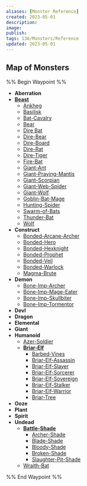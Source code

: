 ```yaml
---
aliases: [Monster Reference]
created: 2023-05-01
description: 
image: 
publish: 
tags: 13A/Monsters/Reference
updated: 2023-05-01
---
```


## Map of Monsters
%% Begin Waypoint %%
- **Aberration**
- **[Beast](./Beast/Beast.md)**
	- [Ankheg](./Beast/Ankheg.md)
	- [Basilisk](./Beast/Basilisk.md)
	- [Bat-Cavalry](./Beast/Bat-Cavalry.md)
	- [Bear](./Beast/Bear.md)
	- [Dire Bat](./Beast/Dire%20Bat.md)
	- [Dire-Bear](./Beast/Dire-Bear.md)
	- [Dire-Board](./Beast/Dire-Board.md)
	- [Dire-Rat](./Beast/Dire-Rat.md)
	- [Dire-Tiger](./Beast/Dire-Tiger.md)
	- [Fire-Bat](./Beast/Fire-Bat.md)
	- [Giant-Ant](./Beast/Giant-Ant.md)
	- [Giant-Praying-Mantis](./Beast/Giant-Praying-Mantis.md)
	- [Giant-Scorpian](./Beast/Giant-Scorpian.md)
	- [Giant-Web-Spider](./Beast/Giant-Web-Spider.md)
	- [Giant-Wolf](./Beast/Giant-Wolf.md)
	- [Goblin-Bat-Mage](./Beast/Goblin-Bat-Mage.md)
	- [Hunting-Spider](./Beast/Hunting-Spider.md)
	- [Swarm-of-Bats](./Beast/Swarm-of-Bats.md)
	- [Thunder-Bat](./Beast/Thunder-Bat.md)
	- [Wolf](./Beast/Wolf.md)
- **Construct**
	- [Bonded-Arcane-Archer](./Construct/Bonded-Arcane-Archer.md)
	- [Bonded-Hero](./Construct/Bonded-Hero.md)
	- [Bonded-Hexknight](./Construct/Bonded-Hexknight.md)
	- [Bonded-Prophet](./Construct/Bonded-Prophet.md)
	- [Bonded-Veil](./Construct/Bonded-Veil.md)
	- [Bonded-Warlock](./Construct/Bonded-Warlock.md)
	- [Magma-Brute](./Construct/Magma-Brute.md)
- **Demon**
	- [Bone-Imp-Archer](./Demon/Bone-Imp-Archer.md)
	- [Bone-Imp-Mage-Eater](./Demon/Bone-Imp-Mage-Eater.md)
	- [Bone-Imp-Skullbiter](./Demon/Bone-Imp-Skullbiter.md)
	- [Bone-Imp-Tormentor](./Demon/Bone-Imp-Tormentor.md)
- **Devl**
- **Dragon**
- **Elemental**
- **Giant**
- **Humanoid**
	- [Azer-Soldier](./Humanoid/Azer-Soldier.md)
	- **[Briar-Elf](./Humanoid/Briar-Elf/Briar-Elf.md)**
		- [Barbed-Vines](./Humanoid/Briar-Elf/Barbed-Vines.md)
		- [Briar-Elf-Assassin](./Humanoid/Briar-Elf/Briar-Elf-Assassin.md)
		- [Briar-Elf-Slayer](./Humanoid/Briar-Elf/Briar-Elf-Slayer.md)
		- [Briar-Elf-Sorcerer](./Humanoid/Briar-Elf/Briar-Elf-Sorcerer.md)
		- [Briar-Elf-Sovereign](./Humanoid/Briar-Elf/Briar-Elf-Sovereign.md)
		- [Briar-Elf-Stalker](./Humanoid/Briar-Elf/Briar-Elf-Stalker.md)
		- [Briar-Elf-Warrior](./Humanoid/Briar-Elf/Briar-Elf-Warrior.md)
		- [Briar-Tree](./Humanoid/Briar-Elf/Briar-Tree.md)
- **Ooze**
- **Plant**
- **Spirit**
- **Undead**
	- **[Battle-Shade](./Undead/Battle-Shade/Battle-Shade.md)**
		- [Archer-Shade](./Undead/Battle-Shade/Archer-Shade.md)
		- [Blade-Shade](./Undead/Battle-Shade/Blade-Shade.md)
		- [Bloody-Shade](./Undead/Battle-Shade/Bloody-Shade.md)
		- [Broken-Shade](./Undead/Battle-Shade/Broken-Shade.md)
		- [Slaughter-Pit-Shade](./Undead/Battle-Shade/Slaughter-Pit-Shade.md)
	- [Wraith-Bat](./Undead/Wraith-Bat.md)

%% End Waypoint %%
